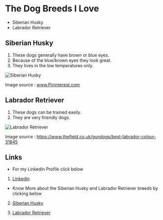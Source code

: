 # The Dog Breeds I Love
- Siberian Husky
- Labrador Retriever
## Siberian Husky
1. These dogs generally have brown or blue eyes.
2. Because of the blue/brown eyes they look great.
3. They lives in the low temperatures only.

![Siberian Husky](https://i.pinimg.com/originals/d5/a8/34/d5a834e6a8d9ede51cedbed7ccd2fa01.jpg)

Image source : www.Pininterest.com
## Labrador Retriever
1. These dogs can be trained easily.
2. They are very friendly dogs.

![Labrador Retriever](https://keyassets.timeincuk.net/inspirewp/live/wp-content/uploads/sites/3/2016/04/Best-labrador-colour-630x400.jpg)
 
Image source : https://www.thefield.co.uk/gundogs/best-labrador-colour-31845
## Links

- For my Linkedin Profile click below

1. [Linkedin](https://www.linkedin.com/in/bharath-kumar-gandhasiri-61a34914b/)


- Know More about the Siberian Husky and Labrador Retriever breeds by clicking below

2. [Siberian Husky](https://www.akc.org/dog-breeds/siberian-husky/)

3. [Labrador Retriever](https://thelabradorclub.com/)

